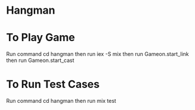 # Hangman
# To Play Game
Run command cd hangman
then run iex -S mix
then run Gameon.start_link
then run Gameon.start_cast
# To Run Test Cases
Run command cd hangman
then run mix test
